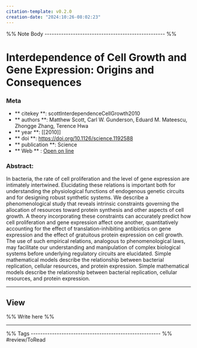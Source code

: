 ```yaml
---
citation-template: v0.2.0
creation-date: "2024:10:26-08:02:23"
---
```


%% Note Body --------------------------------------------------- %%
# Interdependence of Cell Growth and Gene Expression: Origins and Consequences

### Meta
- ** citekey **: scottInterdependenceCellGrowth2010
- ** authors **: Matthew Scott, Carl W. Gunderson, Eduard M. Mateescu, Zhongge Zhang, Terence Hwa
- ** year **: [[2010]]
- ** doi **: https://doi.org/10.1126/science.1192588
- ** publication **: Science
- ** Web ** : [Open on line](https://science.sciencemag.org/content/330/6007/1099)


### Abstract:
In bacteria, the rate of cell proliferation and the level of gene expression are intimately intertwined. Elucidating these relations is important both for understanding the physiological functions of endogenous genetic circuits and for designing robust synthetic systems. We describe a phenomenological study that reveals intrinsic constraints governing the allocation of resources toward protein synthesis and other aspects of cell growth. A theory incorporating these constraints can accurately predict how cell proliferation and gene expression affect one another, quantitatively accounting for the effect of translation-inhibiting antibiotics on gene expression and the effect of gratuitous protein expression on cell growth. The use of such empirical relations, analogous to phenomenological laws, may facilitate our understanding and manipulation of complex biological systems before underlying regulatory circuits are elucidated. Simple mathematical models describe the relationship between bacterial replication, cellular resources, and protein expression. Simple mathematical models describe the relationship between bacterial replication, cellular resources, and protein expression.

___

## View

%% Write here %%





___
%% Tags  ------------------------------------------------------- %%
#review/ToRead
